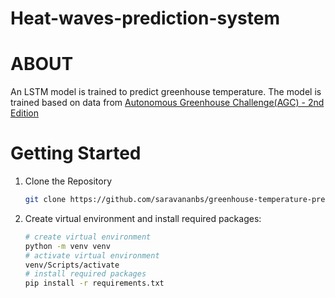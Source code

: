# Heat-waves-prediction-system
# ABOUT
An LSTM model is trained to predict greenhouse temperature. The model is trained based on data from [Autonomous Greenhouse Challenge(AGC) - 2nd Edition](https://data.4tu.nl/articles/dataset/Autonomous_Greenhouse_Challenge_Second_Edition_2019_/12764777)
# Getting Started

1. Clone the Repository

   ```bash
   git clone https://github.com/saravananbs/greenhouse-temperature-prediction.git
   ```
2. Create virtual environment and install required packages:

   ```bash
   # create virtual environment
   python -m venv venv
   # activate virtual environment
   venv/Scripts/activate
   # install required packages
   pip install -r requirements.txt
   ```
